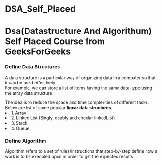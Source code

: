 # DSA_Self_Placed
# Dsa(Datastructure And Algorithum) Self Placed Course from GeeksForGeeks
 
<h3>Define Data Structures</h3>
<p>A data structure is a particular way of organizing data in a computer so that it can be used effectively<br>
For example, we can store a list of items having the same data-type using the array data structure</p>
The idea is to reduce the space and time complexities of different tasks. Below are list of some popular <b>linear data structures</b>.
<li>1. Array</li>
<li>2. Linked List (Singly, doubly and circular linkedList)</li>
<li>3. Stack</li>
<li>4. Queue</li>

<h3>Define Algorithm</h3>
Algorithm refers to a set of rules/instructions that step-by-step define how a work is to be executed upon in order to get the expected results
